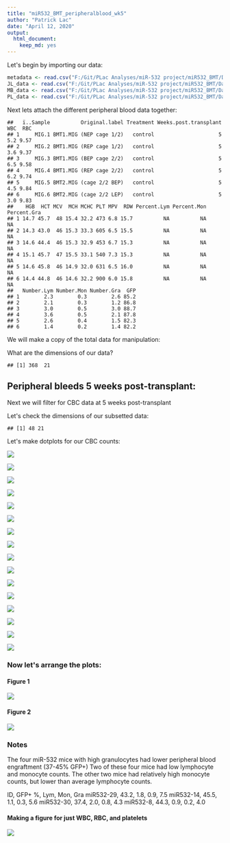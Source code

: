 ```yaml
---
title: "miR532_BMT_peripheralblood_wk5"
author: "Patrick Lac"
date: "April 12, 2020"
output: 
  html_document: 
    keep_md: yes
---
```






Let's begin by importing our data:


```r
metadata <- read.csv("F:/Git/PLac Analyses/miR-532 project/miR532_BMT/Data/200412_MetaData.csv")
JL_data <- read.csv("F:/Git/PLac Analyses/miR-532 project/miR532_BMT/Data/200412_JL_Data.csv")
MB_data <- read.csv("F:/Git/PLac Analyses/miR-532 project/miR532_BMT/Data/200412_MB_Data.csv")
PL_data <- read.csv("F:/Git/PLac Analyses/miR-532 project/miR532_BMT/Data/200412_PL_Data.csv")
```

Next lets attach the different peripheral blood data together:

```
##   ï..Sample          Original.label Treatment Weeks.post.transplant WBC  RBC
## 1     MIG.1 BMT1.MIG (NEP cage 1/2)   control                     5 5.2 9.57
## 2     MIG.2 BMT1.MIG (REP cage 1/2)   control                     5 3.6 9.37
## 3     MIG.3 BMT1.MIG (BEP cage 2/2)   control                     5 6.5 9.58
## 4     MIG.4 BMT1.MIG (REP cage 2/2)   control                     5 6.2 9.74
## 5     MIG.5 BMT2.MIG (cage 2/2 BEP)   control                     5 4.5 9.84
## 6     MIG.6 BMT2.MIG (cage 2/2 LEP)   control                     5 3.0 9.83
##    HGB  HCT MCV  MCH MCHC PLT MPV  RDW Percent.Lym Percent.Mon Percent.Gra
## 1 14.7 45.7  48 15.4 32.2 473 6.8 15.7          NA          NA          NA
## 2 14.3 43.0  46 15.3 33.3 605 6.5 15.5          NA          NA          NA
## 3 14.6 44.4  46 15.3 32.9 453 6.7 15.3          NA          NA          NA
## 4 15.1 45.7  47 15.5 33.1 540 7.3 15.3          NA          NA          NA
## 5 14.6 45.8  46 14.9 32.0 631 6.5 16.0          NA          NA          NA
## 6 14.4 44.8  46 14.6 32.2 900 6.0 15.8          NA          NA          NA
##   Number.Lym Number.Mon Number.Gra  GFP
## 1        2.3        0.3        2.6 85.2
## 2        2.1        0.3        1.2 86.8
## 3        3.0        0.5        3.0 88.7
## 4        3.6        0.5        2.1 87.8
## 5        2.6        0.4        1.5 82.3
## 6        1.4        0.2        1.4 82.2
```

We will make a copy of the total data for manipulation:

What are the dimensions of our data?

```
## [1] 368  21
```

## Peripheral bleeds 5 weeks post-transplant:
Next we will filter for CBC data at 5 weeks post-transplant


Let's check the dimensions of our subsetted data:

```
## [1] 48 21
```

Let's make dotplots for our CBC counts:

![](miR532_BMT_peripheralblood_wk5_files/figure-html/wk5.WBC-1.png)<!-- -->



![](miR532_BMT_peripheralblood_wk5_files/figure-html/wk5.RBC-1.png)<!-- -->



![](miR532_BMT_peripheralblood_wk5_files/figure-html/wk5.HGB-1.png)<!-- -->



![](miR532_BMT_peripheralblood_wk5_files/figure-html/wk5.HCT-1.png)<!-- -->



![](miR532_BMT_peripheralblood_wk5_files/figure-html/wk5.PLT-1.png)<!-- -->



![](miR532_BMT_peripheralblood_wk5_files/figure-html/wk5.MCV-1.png)<!-- -->



![](miR532_BMT_peripheralblood_wk5_files/figure-html/wk5.MCH-1.png)<!-- -->



![](miR532_BMT_peripheralblood_wk5_files/figure-html/wk5.MCHC-1.png)<!-- -->



![](miR532_BMT_peripheralblood_wk5_files/figure-html/wk5.RDW-1.png)<!-- -->



![](miR532_BMT_peripheralblood_wk5_files/figure-html/wk5.MPV-1.png)<!-- -->



![](miR532_BMT_peripheralblood_wk5_files/figure-html/wk5.Percent.Lym-1.png)<!-- -->



![](miR532_BMT_peripheralblood_wk5_files/figure-html/wk5.Percent.Mon-1.png)<!-- -->



![](miR532_BMT_peripheralblood_wk5_files/figure-html/wk5.Percent.Gra-1.png)<!-- -->



![](miR532_BMT_peripheralblood_wk5_files/figure-html/wk5.Number.Lym-1.png)<!-- -->



![](miR532_BMT_peripheralblood_wk5_files/figure-html/wk5.Number.Mon-1.png)<!-- -->



![](miR532_BMT_peripheralblood_wk5_files/figure-html/wk5.Number.Gra-1.png)<!-- -->

### Now let's arrange the plots:
#### Figure 1
![](miR532_BMT_peripheralblood_wk5_files/figure-html/figure1-1.png)<!-- -->


#### Figure 2
![](miR532_BMT_peripheralblood_wk5_files/figure-html/figure2-1.png)<!-- -->


### Notes
The four miR-532 mice with high granulocytes had lower peripheral blood engraftment (37-45% GFP+)
Two of these four mice had low lymphocyte and monocyte counts.
The other two mice had relatively high monocyte counts, but lower than average lymphocyte counts.

ID, GFP+ %, Lym, Mon, Gra
miR532-29, 43.2,  1.8, 0.9, 7.5
miR532-14, 45.5, 1.1, 0.3, 5.6
miR532-30, 37.4, 2.0, 0.8, 4.3
miR532-8, 44.3, 0.9, 0.2, 4.0
          
#### Making a figure for just WBC, RBC, and platelets
![](miR532_BMT_peripheralblood_wk5_files/figure-html/figure3-1.png)<!-- -->
